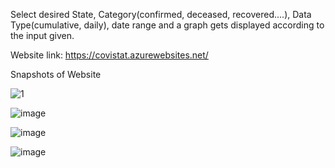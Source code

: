 Select desired State, Category(confirmed, deceased, recovered....), Data Type(cumulative, daily), date range and a graph gets displayed according to the input given.

Website link: https://covistat.azurewebsites.net/

Snapshots of Website

![1](https://user-images.githubusercontent.com/75263348/143900913-2f1eb4e2-4d2f-406f-bb97-7438b08ece96.png)

![image](https://user-images.githubusercontent.com/75263348/143901572-80c202f6-7e47-4018-bce3-82c2c019d5cf.png)

![image](https://user-images.githubusercontent.com/75263348/143902604-908c6b55-4084-466f-82c9-0dc59c84f1cb.png)

![image](https://user-images.githubusercontent.com/75263348/143903113-be5572ea-6cde-4f41-9794-91bd2930b77a.png)
